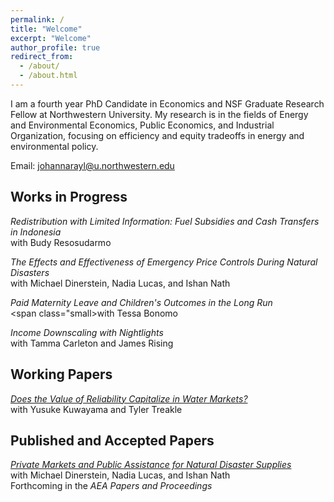 ```yaml
---
permalink: /
title: "Welcome"
excerpt: "Welcome"
author_profile: true
redirect_from: 
  - /about/
  - /about.html
---
```


I am a fourth year PhD Candidate in Economics and NSF Graduate Research Fellow at Northwestern University. My research is in the fields of Energy and Environmental Economics, Public Economics, and Industrial Organization, focusing on efficiency and equity tradeoffs in energy and environmental policy. 

Email: [johannarayl@u.northwestern.edu](mailto:johannarayl@u.northwestern.edu)


## Works in Progress
_Redistribution with Limited Information: Fuel Subsidies and Cash Transfers in Indonesia_ <br>
<span class="small">with Budy Resosudarmo</span>

_The Effects and Effectiveness of Emergency Price Controls During Natural Disasters_ <br>
<span class="small">with Michael Dinerstein, Nadia Lucas, and Ishan Nath</span>

_Paid Maternity Leave and Children's Outcomes in the Long Run_ <br>
<span class="small>with Tessa Bonomo</span>

_Income Downscaling with Nightlights_ <br>
<span class="small">with Tamma Carleton and James Rising</span>

## Working Papers 
_<a href="https://papers.ssrn.com/sol3/papers.cfm?abstract_id=4907647" target="_blank">Does the Value of Reliability Capitalize in Water Markets?</a>_ <br>
<span class="small">with Yusuke Kuwayama and Tyler Treakle</span>

## Published and Accepted Papers
_<a href="https://jrayl.github.io/files/Dinerstein_etal_NaturalDisasterSupplies.pdf" target="_blank">Private Markets and Public Assistance for Natural Disaster Supplies</a>_ <br>
<span class="small">with Michael Dinerstein, Nadia Lucas, and Ishan Nath <br>
Forthcoming in the _AEA Papers and Proceedings_ </span>


